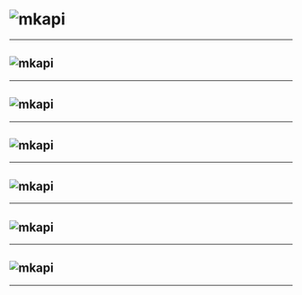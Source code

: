 # ![mkapi](nigsp.operations|all)
---
## ![mkapi](nigsp.operations.graph|all)
---
## ![mkapi](nigsp.operations.laplacian|all)
---
## ![mkapi](nigsp.operations.metrics|all)
---
## ![mkapi](nigsp.operations.nifti|all)
---
## ![mkapi](nigsp.operations.surrogates|all)
---
## ![mkapi](nigsp.operations.timeseries|all)
---
